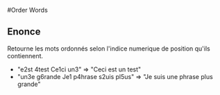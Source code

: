 #Order Words

## Enonce

Retourne les mots ordonnés selon l'indice numerique de position qu'ils contiennent. 

* "e2st 4test Ce1ci un3"                 => "Ceci est un test"
* "un3e g6rande Je1 p4hrase s2uis pl5us" => "Je suis une phrase plus grande"